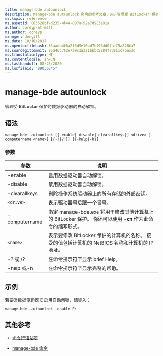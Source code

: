 ```yaml
---
title: manage-bde autounlock
description: Manage-bde autounlock 命令的参考文章，用于管理受 BitLocker 保护的数据驱动器的自动解锁。
ms.topic: reference
ms.assetid: 063528bf-d235-4b44-887a-52a7d983e01a
author: coreyp-at-msft
ms.author: coreyp
manager: dongill
ms.date: 10/16/2017
ms.openlocfilehash: 35aadb406a2f5d9e10bd7b796dd07ae79a8286a7
ms.sourcegitcommit: 96d46c702e7a9c3a321bbbb5284f73911c7baa3c
ms.translationtype: MT
ms.contentlocale: zh-CN
ms.lasthandoff: 08/27/2020
ms.locfileid: "89036545"
---
```

# <a name="manage-bde-autounlock"></a>manage-bde autounlock

管理受 BitLocker 保护的数据驱动器的自动解锁。

## <a name="syntax"></a>语法

```
manage-bde -autounlock [{-enable|-disable|-clearallkeys}] <drive> [-computername <name>] [{-?|/?}] [{-help|-h}]
```

### <a name="parameters"></a>参数

| 参数 | 说明 |
| --------- | ----------- |
| -enable | 启用数据驱动器自动解锁。 |
| -disable | 禁用数据驱动器自动解锁。 |
| -clearallkeys | 删除操作系统驱动器上的所有存储的外部密钥。 |
| `<drive>` | 表示驱动器号后跟一个冒号。 |
| -computername | 指定 manage-bde.exe 将用于修改其他计算机上的 BitLocker 保护。 你还可以使用 **-cn** 作为此命令的缩写形式。 |
| `<name>` | 表示要修改 BitLocker 保护的计算机的名称。 接受的值包括计算机的 NetBIOS 名称和计算机的 IP 地址。 |
| -? 或 /? | 在命令提示符下显示 brief Help。 |
| -help 或-h | 在命令提示符下显示完整的帮助。 |

## <a name="examples"></a>示例

若要对数据驱动器 E 启用自动解锁，请键入：

```
manage-bde –autounlock -enable E:
```

## <a name="additional-references"></a>其他参考

- [命令行语法项](command-line-syntax-key.md)

- [manage-bde 命令](manage-bde.md)